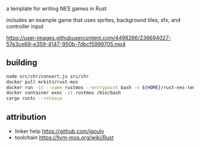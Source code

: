 a template for writing NES games in Rust

includes an example game that uses sprites, background tiles, sfx, and controller input

https://user-images.githubusercontent.com/4498266/236694027-57e3ce69-e359-4147-950b-7dbcf5999705.mp4

## building

```bash
node src/chr/convert.js src/chr
docker pull mrkits/rust-mos
docker run -it --name rustmos --entrypoint bash -v ${HOME}/rust-nes-template:/hostfiles mrkits/rust-mos
docker container exec -it rustmos /bin/bash
cargo rustc --release
```

## attribution

* linker help https://github.com/jgouly
* toolchain https://llvm-mos.org/wiki/Rust
